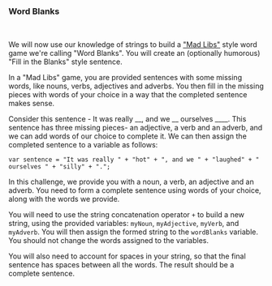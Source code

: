 ### **Word Blanks**

<br>

We will now use our knowledge of strings to build a ["Mad Libs"]("https://en.wikipedia.org/wiki/Mad_Libs") style word game we're calling "Word Blanks". You will create an (optionally humorous) "Fill in the Blanks" style sentence.

In a "Mad Libs" game, you are provided sentences with some missing words, like nouns, verbs, adjectives and adverbs. You then fill in the missing pieces with words of your choice in a way that the completed sentence makes sense.

Consider this sentence - It was really \_\_, and we \_\_ ourselves \_\_\_\_. This sentence has three missing pieces- an adjective, a verb and an adverb, and we can add words of our choice to complete it. We can then assign the completed sentence to a variable as follows:

```
var sentence = "It was really " + "hot" + ", and we " + "laughed" + " ourselves " + "silly" + ".";
```

In this challenge, we provide you with a noun, a verb, an adjective and an adverb. You need to form a complete sentence using words of your choice, along with the words we provide.

You will need to use the string concatenation operator `+` to build a new string, using the provided variables: `myNoun`, `myAdjective`, `myVerb`, and `myAdverb`. You will then assign the formed string to the `wordBlanks` variable. You should not change the words assigned to the variables.

You will also need to account for spaces in your string, so that the final sentence has spaces between all the words. The result should be a complete sentence.
